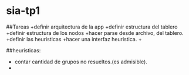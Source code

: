 # sia-tp1

##Tareas
+definir arquitectura de la app
+definir estructura del tablero
+definir estructura de los nodos
+hacer parse desde archivo, del tablero.
+definir las heuristicas
+hacer una interfaz heuristica.
+

##heuristicas:
+ contar cantidad de grupos no resueltos.(es admisible).
+ 

